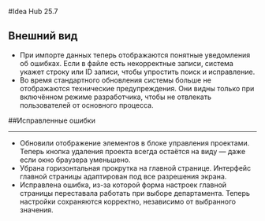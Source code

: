 #Idea Hub 25.7

## Внешний вид
- При импорте данных теперь отображаются понятные уведомления об ошибках. Если в файле есть некорректные записи, система укажет строку или ID записи, чтобы упростить поиск и исправление.
- Во время стандартного обновления системы больше не отображаются технические предупреждения. Они видны только при включённом режиме разработчика, чтобы не отвлекать пользователей от основного процесса.

##Исправленные ошибки
***

- Обновили отображение элементов в блоке управления проектами. Теперь кнопка удаления проекта всегда остаётся на виду — даже если окно браузера уменьшено. 
- Убрана горизонтальная прокрутка на главной странице. Интерфейс главной страницы адаптирован под все разрешения экрана.
- Исправлена ошибка, из-за которой форма настроек главной страницы переставала работать при выборе департамента. Теперь настройки сохраняются корректно, независимо от выбранного значения.


